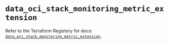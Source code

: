 # `data_oci_stack_monitoring_metric_extension`

Refer to the Terraform Registory for docs: [`data_oci_stack_monitoring_metric_extension`](https://registry.terraform.io/providers/oracle/oci/6.18.0/docs/data-sources/stack_monitoring_metric_extension).
